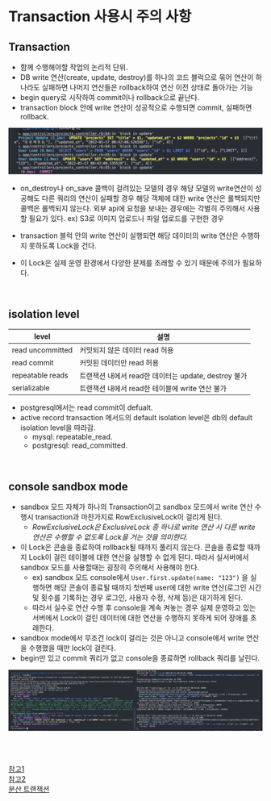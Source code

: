# Transaction 사용시 주의 사항

## Transaction
  - 함께 수행해야할 작업의 논리적 단위.
  - DB write 연산(create, update, destroy)를 하나의 코드 블럭으로 묶어 연산이 하나라도 실패하면 나머지 연산들은 rollback하여 연산 이전 상태로 돌아가는 기능
  - begin query로 시작하여 commit이나 rollback으로 끝난다.
  - transaction block 안에 write 연산이 성공적으로 수행되면 commit, 실패하면 rollback.
  
  <img src="https://github.com//Guk0/TIL/blob/master/images/transaction1.png?raw=true" alt="drawing" width="600"/>
  
  - on_destroy나 on_save 콜백이 걸려있는 모델의 경우 해당 모델의 write연산이 성공해도 다른 쿼리의 연산이 실패할 경우 해당 객체에 대한 write 연산은 롤백되지만 콜백은 롤백되지 않는다. 외부 api에 요청을 보내는 경우에는 각별히 주의해서 사용할 필요가 있다. ex) S3로 이미지 업로드나 파일 업로드를 구현한 경우
  - transaction 블럭 안의 write 연산이 실행되면 해당 데이터의 write 연산은 수행하지 못하도록 Lock을 건다. 
  - 이 Lock은 실제 운영 환경에서 다양한 문제를 초래할 수 있기 때문에 주의가 필요하다.

    <br>


## isolation level
|level|설명|
|--|--|
|read uncommitted|커밋되지 않은 데이터 read 허용|
|read commit|커밋된 데이터만 read 허용|
|repeatable reads|트랜잭션 내에서 read한 데이터는 update, destroy 불가|
|serializable|트랜잭션 내에서 read한 테이블에 write 연산 불가|

- postgresql에서는 read commit이 defualt.
- active record transaction 메서드의 default isolation level은 db의 default isolation level을 따라감.
  - mysql: repeatable_read.
  - postgresql: read_committed.


<br>

## console sandbox mode
  - sandbox 모드 자체가 하나의 Transaction이고 sandbox 모드에서 write 연산 수행시 transaction과 마찬가지로 RowExclusiveLock이 걸리게 된다.
    - *RowExclusiveLock은 ExclusiveLock 중 하나로 write 연산 시 다른 write 연산은 수행할 수 없도록 Lock을 거는 것을 의미한다.*
  - 이 Lock은 콘솔을 종료하여 rollback될 때까지 풀리지 않는다. 콘솔을 종료할 때까지 Lock이 걸린 테이블에 대한 연산을 실행할 수 없게 된다. 따라서 실서버에서 sandbox 모드를 사용할때는 굉장히 주의해서 사용해야 한다.
    - ex) sandbox 모드 console에서 `User.first.update(name: "123")` 을 실행하면 해당 콘솔이 종료될 때까지 첫번째 user에 대한 write 연산(로그인 시간 및 횟수를 기록하는 경우 로그인, 사용자 수정, 삭제 등)은 대기하게 된다.
    - 따라서 실수로 연산 수행 후 console을 계속 켜놓는 경우 실제 운영하고 있는 서버에서 Lock이 걸린 데이터에 대한 연산을 수행하지 못하게 되어 장애를 초래한다.
  - sandbox mode에서 무조건 lock이 걸리는 것은 아니고 console에서 write 연산을 수행했을 때만 lock이 걸린다.
  - begin만 있고 commit 쿼리가 없고 console을 종료하면 rollback 쿼리를 날린다.

  <img src="https://github.com//Guk0/TIL/blob/master/images/transaction2.png?raw=true" alt="drawing" width="600"/>


<br><br>

[참고1](https://pawelurbanek.com/rails-mistakes-downtime)  
[참고2](https://medium.com/29cm/db-postgresql-lock-%ED%8C%8C%ED%97%A4%EC%B9%98%EA%B8%B0-57d37ebe057)  
[분산 트랜잭션](https://junhyunny.github.io/msa/design-pattern/distributed-transaction/)